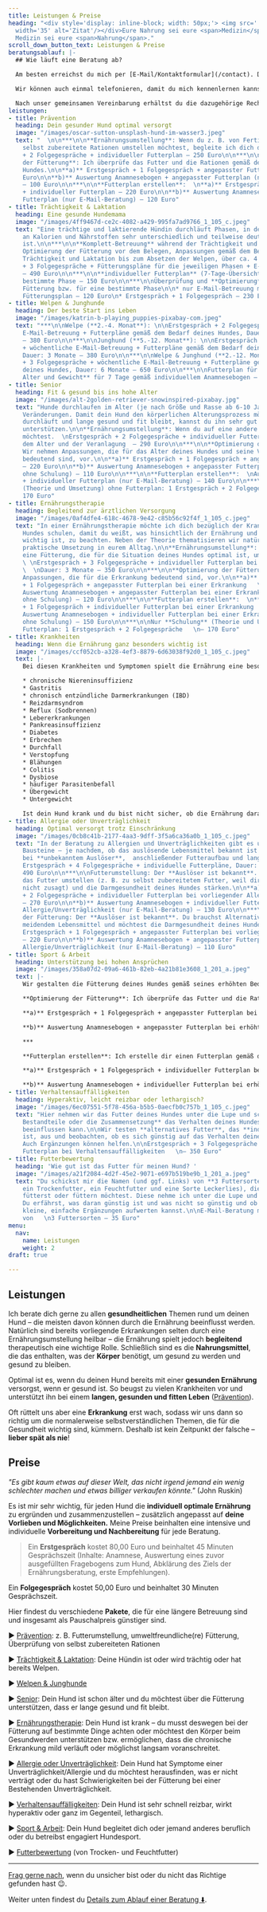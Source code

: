 ```yaml
---
title: Leistungen & Preise
heading: "<div style='display: inline-block; width: 50px;'> <img src='../images/quotes.svg'
  width='35' alt='Zitat'/></div>Eure Nahrung sei eure <span>Medizin</span>, und eure
  Medizin sei eure <span>Nahrung</span>."
scroll_down_button_text: Leistungen & Preise
beratungsablauf: |-
  ## Wie läuft eine Beratung ab?

  Am besten erreichst du mich per [E-Mail/Kontaktformular](/contact). Du kannst mir aber auch gerne auf die [Mailbox](tel:015792351484) sprechen und ich rufe dich zurück.

  Wir können auch einmal telefonieren, damit du mich kennenlernen kannst und wir besprechen, wie ich dir helfen kann. Solltest du mich nicht erreichen, teile mir bitte mit, wann du gut erreichbar bist und ich melde mich zeitnah bei dir.

  Nach unser gemeinsamen Vereinbarung erhältst du die dazugehörige Rechnung und einen Fragebogen zu deinem Hund. Sobald die Zahlung und der ausgefüllte Fragebogen bei mir eingegangen sind, mache ich mich an die Arbeit und wir vereinbaren ggf. einen Termin für ein Gespräch (telefonische Beratung oder Videoberatung). Innerhalb von etwa 1 Woche nach dem Zahlungseingang erhältst du deine Leistung.
leistungen:
- title: Prävention
  heading: Dein gesunder Hund optimal versorgt
  image: "/images/oscar-sutton-unsplash-hund-im-wasser3.jpeg"
  text: "  \n\n***\n\n**Ernährungsumstellung**: Wenn du z. B. von Fertigfutter auf
    selbst zubereitete Rationen umstellen möchtest, begleite ich dich dabei. Erstgespräch
    + 2 Folgegespräche + individueller Futterplan – 250 Euro\n\n***\n\n**Optimierung
    der Fütterung**: Ich überprüfe das Futter und die Rationen gemäß dem Bedarf deines
    Hundes.\n\n**a)** Erstgespräch + 1 Folgegespräch + angepasster Futterplan – 200
    Euro\n\n**b)** Auswertung Anamnesebogen + angepasster Futterplan (nur E-Mail-Beratung)
    – 100 Euro\n\n***\n\n**Futterplan erstellen**:  \n**a)** Erstgespräch + 1 Folgegespräch
    + individueller Futterplan – 220 Euro\n\n**b)** Auswertung Anamnesebogen + individueller
    Futterplan (nur E-Mail-Beratung) – 120 Euro"
- title: Trächtigkeit & Laktation
  heading: Eine gesunde Hundemama
  image: "/images/4ff9467d-ce2c-4082-a429-995fa7ad9766_1_105_c.jpeg"
  text: "Eine trächtige und laktierende Hündin durchläuft Phasen, in denen ihr Bedarf
    an Kalorien und Nährstoffen sehr unterschiedlich und teilweise deutlich erhöht
    ist.\n\n***\n\n**Komplett-Betreuung** während der Trächtigkeit und Laktation:
    Optimierung der Fütterung vor dem Belegen, Anpassungen gemäß dem Bedarf während
    Trächtigkeit und Laktation bis zum Absetzen der Welpen, über ca. 4 Monate  \nErstgespräch
    + 3 Folgegespräche + Fütterungspläne für die jeweiligen Phasen + E-Mail-Betreuung
    – 490 Euro\n\n***\n\n**individueller Futterplan** (7-Tage-Übersicht) für eine
    bestimmte Phase – 150 Euro\n\n***\n\nÜberprüfung und **Optimierung** der aktuellen
    Fütterung bzw. für eine bestimmte Phase\n\n* nur E-Mail-Betreuung mit angepasstem
    Fütterungsplan – 120 Euro\n* Erstgespräch + 1 Folgegespräch – 230 Euro"
- title: Welpen & Junghunde
  heading: Der beste Start ins Leben
  image: "/images/katrin-b-playing_puppies-pixabay-com.jpeg"
  text: "***\n\nWelpe (**2.-4. Monat**): \n\nErstgespräch + 2 Folgegespräche + wöchentliche
    E-Mail-Betreuung + Futterpläne gemäß dem Bedarf deines Hundes, Dauer: 3 Monate
    – 380 Euro\n\n***\n\nJunghund (**5.-12. Monat**): \n\nErstgespräch + 2 Folgegespräche
    + wöchentliche E-Mail-Betreuung + Futterpläne gemäß dem Bedarf deines Hundes,
    Dauer: 3 Monate – 380 Euro\n\n***\n\nWelpe & Junghund (**2.-12. Monat**): \n\nErstgespräch
    + 3 Folgegespräche + wöchentliche E-Mail-Betreuung + Futterpläne gemäß dem Bedarf
    deines Hundes, Dauer: 6 Monate – 650 Euro\n\n***\n\nFutterplan für das **aktuelle
    Alter und Gewicht** für 7 Tage gemäß individuellem Anamnesebogen – 150 Euro"
- title: Senior
  heading: Fit & gesund bis ins hohe Alter
  image: "/images/alt-2golden-retriever-snowinspired-pixabay.jpg"
  text: "Hunde durchlaufen im Alter (je nach Größe und Rasse ab 6-10 Jahren) körperliche
    Veränderungen. Damit dein Hund den körperlichen Alterungsprozess möglichst langsam
    durchläuft und lange gesund und fit bleibt, kannst du ihn sehr gut über die Ernährung
    unterstützen.\n\n**Ernährungsumstellung**: Wenn du auf eine andere Fütterung umstellen
    möchtest.  \nErstgespräch + 2 Folgegespräche + individueller Futterplan gemäß
    dem Alter und der Veranlagung  – 290 Euro\n\n***\n\n**Optimierung der Fütterung**:
    Wir nehmen Anpassungen, die für das Alter deines Hundes und seine Veranlagung
    bedeutend sind, vor.\n\n**a)** Erstgespräch + 1 Folgegespräch + angepasster Futterplan
    – 220 Euro\n\n**b)** Auswertung Anamnesebogen + angepasster Futterplan (nur E-Mail-Beratung,
    ohne Schulung) – 110 Euro\n\n***\n\n**Futterplan erstellen**:  \nAuswertung Anamnesebogen
    + individueller Futterplan (nur E-Mail-Beratung) – 140 Euro\n\n***\n\nNur **Schulung**
    (Theorie und Umsetzung) ohne Futterplan: 1 Erstgespräch + 2 Folgegespräche   \n–
    170 Euro"
- title: Ernährungstherapie
  heading: Begleitend zur ärztlichen Versorgung
  image: "/images/0af4dfe4-618c-4678-9e42-c85b56c92f4f_1_105_c.jpeg"
  text: "In einer Ernährungstherapie möchte ich dich bezüglich der Krankheit deines
    Hundes schulen, damit du weißt, was hinsichtlich der Ernährung und des Lebensstils
    wichtig ist, zu beachten. Neben der Theorie thematisieren wir natürlich auch die
    praktische Umsetzung in eurem Alltag.\n\n**Ernährungsumstellung**: Wenn du auf
    eine Fütterung, die für die Situation deines Hundes optimal ist, umstellen möchtest.
    \ \nErstgespräch + 3 Folgegespräche + individueller Futterplan bei einer Erkrankung,
    \  \nDauer: 3 Monate – 350 Euro\n\n***\n\n**Optimierung der Fütterung**: Wir nehmen
    Anpassungen, die für die Erkrankung bedeutend sind, vor.\n\n**a)** Erstgespräch
    + 1 Folgegespräch + angepasster Futterplan bei einer Erkrankung   \n– 230 Euro\n\n**b)**
    Auswertung Anamnesebogen + angepasster Futterplan bei einer Erkrankung (nur E-Mail-Beratung,
    ohne Schulung) – 120 Euro\n\n***\n\n**Futterplan erstellen**:  \n**a)** Erstgespräch
    + 1 Folgegespräch + individueller Futterplan bei einer Erkrankung   \n– 260 Euro\n\n**b)**
    Auswertung Anamnesebogen + individueller Futterplan bei einer Erkranung (nur E-Mail-Beratung,
    ohne Schulung) – 150 Euro\n\n***\n\nNur **Schulung** (Theorie und Umsetzung) ohne
    Futterplan: 1 Erstgespräch + 2 Folgegespräche   \n– 170 Euro"
- title: Krankheiten
  heading: Wenn die Ernährung ganz besonders wichtig ist
  image: "/images/ccf052cb-a328-4ef3-8879-6d63038f92d0_1_105_c.jpeg"
  text: |-
    Bei diesen Krankheiten und Symptomen spielt die Ernährung eine besonders wichtige Rolle:

    * chronische Niereninsuffizienz
    * Gastritis
    * chronisch entzündliche Darmerkrankungen (IBD)
    * Reizdarmsyndrom
    * Reflux (Sodbrennen)
    * Lebererkrankungen
    * Pankreasinsuffizienz
    * Diabetes
    * Erbrechen
    * Durchfall
    * Verstopfung
    * Blähungen
    * Colitis
    * Dysbiose
    * häufiger Parasitenbefall
    * Übergewicht
    * Untergewicht

    Ist dein Hund krank und du bist nicht sicher, ob die Ernährung darauf Einfluss haben kann, melde dich gerne – ich versuche, dir eine realistische Einschätzung zu eurer individuellen Siatuation zu geben.
- title: Allergie oder Unverträglichkeit
  heading: Optimal versorgt trotz Einschränkung
  image: "/images/0cb8c41b-2177-4aa3-9dff-3f5a6ca36a0b_1_105_c.jpeg"
  text: "In der Beratung zu Allergien und Unverträglichkeiten gibt es unterschiedliche
    Bausteine – je nachdem, ob das auslösende Lebensmittel bekannt ist oder nicht.\n\nAusschlussdiät
    bei **unbekanntem Auslöser**,  anschließender Futteraufbau und langfristige Fütterung:
    Erstgespräch + 4 Folgegespräche + individuelle Futterpläne, Dauer: 6 Monate   \n–
    490 Euro\n\n***\n\nFutterumstellung: Der **Auslöser ist bekannt**. Du möchtest
    das Futter umstellen (z. B. zu selbst zubereitetem Futter, weil dir Diätfutter
    nicht zusagt) und die Darmgesundheit deines Hundes stärken.\n\n**a)** Erstgespräch
    + 2 Folgegespräche + individueller Futterplan bei vorliegender Allergie/Unverträglichkeit
    – 270 Euro\n\n**b)** Auswertung Anamnesebogen + individueller Futterplan bei vorliegender
    Allergie/Unverträglichkeit (nur E-Mail-Beratung) – 130 Euro\n\n***\n\nOptimierung
    der Fütterung: Der **Auslöser ist bekannt**. Du brauchst Alternativen zu dem zu
    meidendem Lebensmittel und möchtest die Darmgesundheit deines Hundes stärken.\n\n**a)**
    Erstgespräch + 1 Folgegespräch + angepasster Futterplan bei vorliegender Allergie/Unverträglichkeit
    – 220 Euro\n\n**b)** Auswertung Anamnesebogen + angepasster Futterplan bei vorliegender
    Allergie/Unverträglichkeit (nur E-Mail-Beratung) – 110 Euro"
- title: Sport & Arbeit
  heading: Unterstützung bei hohen Ansprüchen
  image: "/images/358a07d2-09a6-461b-82eb-4a21b81e3608_1_201_a.jpeg"
  text: |-
    Wir gestalten die Fütterung deines Hundes gemäß seines erhöhten Bedarfs aufgrund erhöhter physischer und psychischer Ansprüche.

    **Optimierung der Fütterung**: Ich überprüfe das Futter und die Rationen gemäß dem Bedarf deines Hundes.

    **a)** Erstgespräch + 1 Folgegespräch + angepasster Futterplan bei erhöhtem Anspruch – 230 Euro

    **b)** Auswertung Anamnesebogen + angepasster Futterplan bei erhöhtem Anspruch (nur E-Mail-Beratung) – 120 Euro

    ***

    **Futterplan erstellen**: Ich erstelle dir einen Futterplan gemäß dem Bedarf deines Hundes und dem an ihn gestellten Ansprühen.

    **a)** Erstgespräch + 1 Folgegespräch + individueller Futterplan bei erhöhtem Anspruch – 260 Euro

    **b)** Auswertung Anamnesebogen + individueller Futterplan bei erhöhtem Anspruch (nur E-Mail-Beratung) – 150 Euro
- title: Verhaltensauffälligkeiten
  heading: Hyperaktiv, leicht reizbar oder lethargisch?
  image: "/images/6ec07551-5f78-456a-b5b5-0aecfb0c757b_1_105_c.jpeg"
  text: "Hier nehmen wir das Futter deines Hundes unter die Lupe und schauen, ob **einzelne
    Bestandteile oder die Zusammensetzung** das Verhalten deines Hundes ungünstig
    beeinflussen kann.\n\nWir testen **alternatives Futter**, das **individuell geeigneter**
    ist, aus und beobachten, ob es sich günstig auf das Verhalten deines Hundes auswirkt.
    Auch Ergänzungen können helfen.\n\nErstgespräch + 3 Folgegespräche + individueller
    Futterplan bei Verhaltensauffälligkeiten   \n– 350 Euro"
- title: Futterbewertung
  heading: 'Wie gut ist das Futter für meinen Hund? '
  image: "/images/a21f2084-4d2f-45e2-9071-e697b519be9b_1_201_a.jpeg"
  text: "Du schickst mir die Namen (und ggf. Links) von **3 Futtersorten** (z. B.
    ein Trockenfutter, ein Feuchtfutter und eine Sorte Leckerlies), die du aktuell
    fütterst oder füttern möchtest. Diese nehme ich unter die Lupe und beurteile sie.
    Du erfährst, was daran günstig ist und was nicht so günstig und ob du sie durch
    kleine, einfache Ergänzungen aufwerten kannst.\n\nE-Mail-Beratung mit Beurteilung
    von   \n3 Futtersorten – 35 Euro"
menu:
  nav:
    name: Leistungen
    weight: 2
draft: true

---
```

## Leistungen

Ich berate dich gerne zu allen **gesundheitlichen** Themen rund um deinen Hund – die meisten davon können durch die Ernährung beeinflusst werden. Natürlich sind bereits vorliegende Erkrankungen selten durch eine Ernährungsumstellung heilbar – die Ernährung spielt jedoch **begleitend** therapeutisch eine wichtige Rolle. Schließlich sind es die **Nahrungsmittel**, die  das enthalten, was der **Körper** benötigt, um gesund zu werden und gesund zu bleiben.

Optimal ist es, wenn du deinen Hund bereits mit einer **gesunden Ernährung** versorgst, wenn er gesund ist. So beugst zu vielen Krankheiten vor und unterstützt ihn bei einem **langen, gesunden und fitten Leben** ([Prävention](#prävention)).

Oft rüttelt uns aber eine **Erkrankung** erst wach, sodass wir uns dann so richtig um die normalerweise selbstverständlichen Themen, die für die Gesundheit wichtig sind, kümmern. Deshalb ist kein Zeitpunkt der falsche – **lieber spät als nie**!

## Preise

_"Es gibt kaum etwas auf dieser Welt, das nicht irgend jemand ein wenig schlechter machen und etwas billiger verkaufen könnte."_ (John Ruskin)

Es ist mir sehr wichtig, für jeden Hund  die **individuell optimale Ernährung** zu ergründen und zusammenzustellen – zusätzlich angepasst auf **deine Vorlieben und Möglichkeiten.** Meine Preise beinhalten eine intensive und individuelle **Vorbereitung und Nachbereitung** für jede Beratung.

> Ein **Erstgespräch** kostet 80,00 Euro und beinhaltet 45 Minuten Gesprächszeit (Inhalte: Anamnese, Auswertung eines zuvor ausgefüllten Fragebogens zum Hund, Abklärung des Ziels der Ernährungsberatung, erste Empfehlungen).

Ein **Folgegespräch** kostet 50,00 Euro und beinhaltet 30 Minuten Gesprächszeit.

Hier findest du verschiedene **Pakete**, die für eine längere Betreuung sind und insgesamt als Pauschalpreis günstiger sind.

► [Prävention](#prävention): z. B. Futterumstellung, umweltfreundliche(re) Fütterung, Überprüfung von selbst zubereiteten Rationen

► [Trächtigkeit & Laktation](#trächtigkeit--laktation): Deine Hündin ist oder wird trächtig oder hat bereits Welpen.

► [Welpen & Junghunde](#welpen--junghunde)

► [Senior](#senior): Dein Hund ist schon älter und du möchtest über die Fütterung unterstützen, dass er lange gesund und fit bleibt.

► [Ernährungstherapie](#ernährungstherapie): Dein Hund ist krank – du musst deswegen bei der Fütterung auf bestimmte Dinge achten oder möchtest den Körper beim Gesundwerden unterstützen bzw. ermöglichen, dass die chronische Erkrankung mild verläuft oder möglichst langsam voranschreitet.

► [Allergie oder Unverträglichkeit](#allergie-oder-unverträglichkeit): Dein Hund hat Symptome einer Unverträglichkeit/Allergie und du möchtest herausfinden, was er nicht verträgt oder du hast Schwierigkeiten bei der Fütterung bei einer Bestehenden Unverträglichkeit.

► [Verhaltensauffälligkeiten](#verhaltensauffälligkeiten): Dein Hund ist sehr schnell reizbar, wirkt hyperaktiv oder ganz im Gegenteil, lethargisch.

► [Sport & Arbeit](#sport--arbeit): Dein Hund begleitet dich oder jemand anderes beruflich oder du betreibst engagiert Hundesport.

► [Futterbewertung](#futterbewertung) (von Trocken- und Feuchtfutter)

***

[Frag gerne nach](https://hunde.isabellmartins.de/contact "Kontakt"), wenn du unsicher bist oder du nicht das Richtige gefunden hast 😉.

Weiter unten findest du [Details zum Ablauf einer Beratung ⬇️](#beratungsablauf).